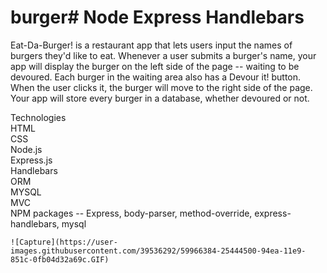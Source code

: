 # burger# Node Express Handlebars
Eat-Da-Burger! is a restaurant app that lets users input the names of burgers they'd like to eat. Whenever a user submits a burger's name, your app will display the burger on the left side of the page -- waiting to be devoured. Each burger in the waiting area also has a Devour it! button. When the user clicks it, the burger will move to the right side of the page. Your app will store every burger in a database, whether devoured or not.<br/>


   Technologies<br/>
    HTML<br/>
    CSS<br/>
    Node.js<br/>
    Express.js<br/>
    Handlebars<br/>
    ORM<br/>
    MYSQL<br/>
    MVC<br/>
    NPM packages -- Express, body-parser, method-override, express-handlebars, mysql<br/>
    
    ![Capture](https://user-images.githubusercontent.com/39536292/59966384-25444500-94ea-11e9-851c-0fb04d32a69c.GIF)

